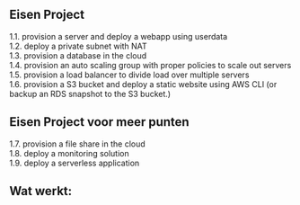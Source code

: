 ## Eisen Project
1.1. provision a server and deploy a webapp using userdata\
1.2. deploy a private subnet with NAT\
1.3. provision a database in the cloud\
1.4. provision an auto scaling group with proper policies to scale out servers\
1.5. provision a load balancer to divide load over multiple servers\
1.6. provision a S3 bucket and deploy a static website using AWS CLI (or backup an RDS snapshot to the S3 bucket.)

## Eisen Project voor meer punten
1.7. provision a file share in the cloud\
1.8. deploy a monitoring solution\
1.9. deploy a serverless application

## Wat werkt:
